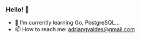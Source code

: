 ### Hello! 👋

- 🌱 I’m currently learning Go, PostgreSQL...
- 📫 How to reach me: adriangvaldes@gmail.com

